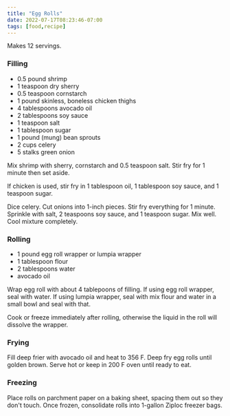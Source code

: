 ```yaml
---
title: "Egg Rolls"
date: 2022-07-17T08:23:46-07:00
tags: [food,recipe]
---
```

Makes 12 servings.

### Filling

* 0.5 pound shrimp
* 1 teaspoon dry sherry
* 0.5 teaspoon cornstarch
* 1 pound skinless, boneless chicken thighs
* 4 tablespoons avocado oil
* 2 tablespoons soy sauce
* 1 teaspoon salt
* 1 tablespoon sugar
* 1 pound (mung) bean sprouts
* 2 cups celery
* 5 stalks green onion

Mix shrimp with sherry, cornstarch and 0.5 teaspoon salt.
Stir fry for 1 minute then set aside.

If chicken is used, stir fry in 1 tablespoon oil, 1 tablespoon soy sauce,
and 1 teaspoon sugar.

Dice celery. Cut onions into 1-inch pieces.
Stir fry everything for 1 minute.
Sprinkle with salt, 2 teaspoons soy sauce, and 1 teaspoon sugar.
Mix well.
Cool mixture completely.

### Rolling

* 1 pound egg roll wrapper or lumpia wrapper
* 1 tablespoon flour
* 2 tablespoons water
* avocado oil

Wrap egg roll with about 4 tablepoons of filling.
If using egg roll wrapper, seal with water.
If using lumpia wrapper, seal with mix flour and water in a small bowl and seal with that.

Cook or freeze immediately after rolling, otherwise the liquid
in the roll will dissolve the wrapper.

### Frying

Fill deep frier with avocado oil and heat to 356 F.
Deep fry egg rolls until golden brown.
Serve hot or keep in 200 F oven until ready to eat.

### Freezing

Place rolls on parchment paper on a baking sheet, spacing them out so they
don't touch. Once frozen, consolidate rolls into 1-gallon Ziploc
freezer bags.

